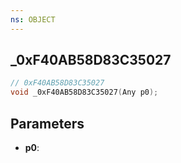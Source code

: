 ```yaml
---
ns: OBJECT
---
```

## _0xF40AB58D83C35027

```c
// 0xF40AB58D83C35027
void _0xF40AB58D83C35027(Any p0);
```

## Parameters
* **p0**:
